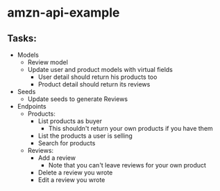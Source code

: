 # amzn-api-example

## Tasks:

- Models
  - Review model
  - Update user and product models with virtual fields
    - User detail should return his products too
    - Product detail should return its reviews
- Seeds
  - Update seeds to generate Reviews
- Endpoints
  - Products:
    - List products as buyer
      - This shouldn't return your own products if you have them
    - List the products a user is selling
    - Search for products
  - Reviews:
    - Add a review
      - Note that you can't leave reviews for your own product
    - Delete a review you wrote
    - Edit a review you wrote

